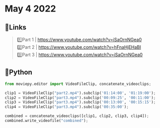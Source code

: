 # May 4 2022
## 🔗Links

>1️⃣Part 1 | https://www.youtube.com/watch?v=iSaOrnNGea0   
>2️⃣Part 2 | https://www.youtube.com/watch?v=hFnaHjEHaBI  
>3️⃣Part 3 | https://www.youtube.com/watch?v=iSaOrnNGea0 

## 🐍Python 
```python
from moviepy.editor import VideoFileClip, concatenate_videoclips;

clip1 = VideoFileClip("part2.mp4").subclip('01:14:00', '01:19:00');
clip2 = VideoFileClip("part3.mp4").subclip('00:09:25', '00:11:00');
clip3 = VideoFileClip("part3.mp4").subclip('00:13:00', '00:15:15');
clip4 = VideoFileClip("part3.mp4").subclip('00:35:00');

combined = concatenate_videoclips([clip1, clip2, clip3, clip4]);
combined.write_videofile("combined");
```

